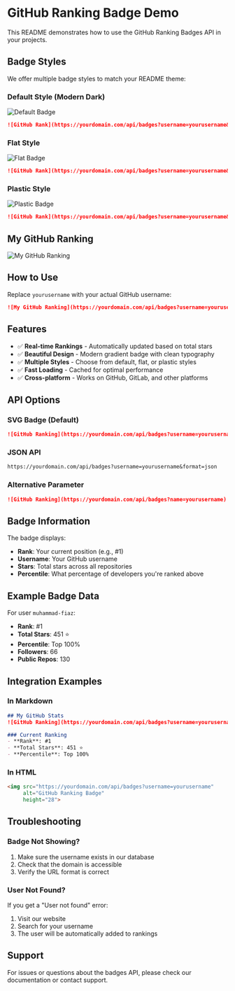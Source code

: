 # GitHub Ranking Badge Demo

This README demonstrates how to use the GitHub Ranking Badges API in your projects.

## Badge Styles

We offer multiple badge styles to match your README theme:

### Default Style (Modern Dark)
![Default Badge](http://localhost:3000/api/badges?username=muhammad-fiaz&style=default)

```markdown
![GitHub Rank](https://yourdomain.com/api/badges?username=yourusername&style=default)
```

### Flat Style
![Flat Badge](http://localhost:3000/api/badges?username=muhammad-fiaz&style=flat)

```markdown
![GitHub Rank](https://yourdomain.com/api/badges?username=yourusername&style=flat)
```

### Plastic Style
![Plastic Badge](http://localhost:3000/api/badges?username=muhammad-fiaz&style=plastic)

```markdown
![GitHub Rank](https://yourdomain.com/api/badges?username=yourusername&style=plastic)
```

## My GitHub Ranking

![My GitHub Ranking](http://localhost:3000/api/badges?username=muhammad-fiaz)

## How to Use

Replace `yourusername` with your actual GitHub username:

```markdown
![My GitHub Ranking](https://yourdomain.com/api/badges?username=yourusername)
```

## Features

- ✅ **Real-time Rankings** - Automatically updated based on total stars
- ✅ **Beautiful Design** - Modern gradient badge with clean typography
- ✅ **Multiple Styles** - Choose from default, flat, or plastic styles
- ✅ **Fast Loading** - Cached for optimal performance
- ✅ **Cross-platform** - Works on GitHub, GitLab, and other platforms

## API Options

### SVG Badge (Default)
```markdown
![GitHub Ranking](https://yourdomain.com/api/badges?username=yourusername)
```

### JSON API
```markdown
https://yourdomain.com/api/badges?username=yourusername&format=json
```

### Alternative Parameter
```markdown
![GitHub Ranking](https://yourdomain.com/api/badges?name=yourusername)
```

## Badge Information

The badge displays:
- **Rank**: Your current position (e.g., #1)
- **Username**: Your GitHub username
- **Stars**: Total stars across all repositories
- **Percentile**: What percentage of developers you're ranked above

## Example Badge Data

For user `muhammad-fiaz`:
- **Rank**: #1
- **Total Stars**: 451 ⭐
- **Percentile**: Top 100%
- **Followers**: 66
- **Public Repos**: 130

## Integration Examples

### In Markdown
```markdown
## My GitHub Stats
![GitHub Ranking](https://yourdomain.com/api/badges?username=yourusername)

### Current Ranking
- **Rank**: #1
- **Total Stars**: 451 ⭐
- **Percentile**: Top 100%
```

### In HTML
```html
<img src="https://yourdomain.com/api/badges?username=yourusername"
     alt="GitHub Ranking Badge"
     height="28">
```

## Troubleshooting

### Badge Not Showing?
1. Make sure the username exists in our database
2. Check that the domain is accessible
3. Verify the URL format is correct

### User Not Found?
If you get a "User not found" error:
1. Visit our website
2. Search for your username
3. The user will be automatically added to rankings

## Support

For issues or questions about the badges API, please check our documentation or contact support.
